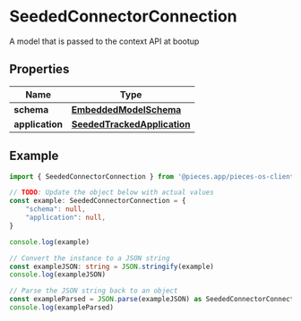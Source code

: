 
# SeededConnectorConnection

A model that is passed to the context API at bootup

## Properties

Name | Type
------------ | -------------
**schema** | [**EmbeddedModelSchema**](EmbeddedModelSchema)
**application** | [**SeededTrackedApplication**](SeededTrackedApplication)

## Example

```typescript
import { SeededConnectorConnection } from '@pieces.app/pieces-os-client'

// TODO: Update the object below with actual values
const example: SeededConnectorConnection = {
    "schema": null,
    "application": null,
}

console.log(example)

// Convert the instance to a JSON string
const exampleJSON: string = JSON.stringify(example)
console.log(exampleJSON)

// Parse the JSON string back to an object
const exampleParsed = JSON.parse(exampleJSON) as SeededConnectorConnection
console.log(exampleParsed)
```



